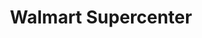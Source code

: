 ---
title: "Walmart Supercenter"
url: /houston/walmart-supercenter-tomball-parkway/
shop: Supermarkt
---
